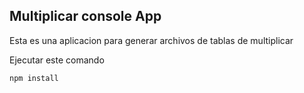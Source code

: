 
## Multiplicar console App

Esta es una aplicacion para generar archivos de tablas de multiplicar

Ejecutar este comando

```
npm install
```